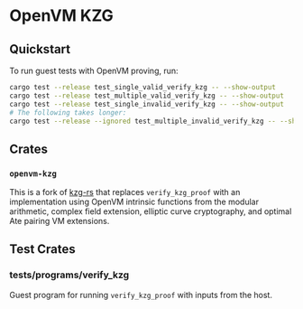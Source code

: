 # OpenVM KZG

## Quickstart

To run guest tests with OpenVM proving, run:

```bash
cargo test --release test_single_valid_verify_kzg -- --show-output
cargo test --release test_multiple_valid_verify_kzg -- --show-output
cargo test --release test_single_invalid_verify_kzg -- --show-output
# The following takes longer:
cargo test --release --ignored test_multiple_invalid_verify_kzg -- --show-output
```

## Crates

### `openvm-kzg`

This is a fork of [kzg-rs](https://github.com/succinctlabs/kzg-rs) that replaces `verify_kzg_proof` with an implementation using OpenVM intrinsic functions from the modular arithmetic, complex field extension, elliptic curve cryptography, and optimal Ate pairing VM extensions.

## Test Crates

### tests/programs/verify_kzg

Guest program for running `verify_kzg_proof` with inputs from the host.
